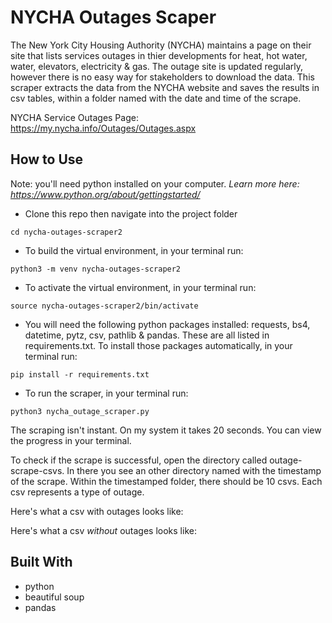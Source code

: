 # NYCHA Outages Scaper

The New York City Housing Authority (NYCHA) maintains a page on their site that lists services outages in thier developments for heat, hot water, water, elevators, electricity & gas. The outage site is updated regularly, however there is no easy way for stakeholders to download the data. This scraper extracts the data from the NYCHA website and saves the results in csv tables, within a folder named with the date and time of the scrape.

NYCHA Service Outages Page: https://my.nycha.info/Outages/Outages.aspx

## How to Use

Note: you'll need python installed on your computer. *Learn more here: https://www.python.org/about/gettingstarted/*

- Clone this repo then navigate into the project folder

`cd nycha-outages-scraper2`

- To build the virtual environment, in your terminal run:

`python3 -m venv nycha-outages-scraper2`

- To activate the virtual environment, in your terminal run:

`source nycha-outages-scraper2/bin/activate`

- You will need the following python packages installed: requests, bs4, datetime, pytz, csv, pathlib & pandas.  These are all listed in requirements.txt.  To install those packages automatically, in your terminal run:

`pip install -r requirements.txt`

- To run the scraper, in your terminal run:

`python3 nycha_outage_scraper.py`

The scraping isn't instant. On my system it takes 20 seconds. You can view the progress in your terminal.

To check if the scrape is successful, open the directory called outage-scrape-csvs.  In there you see an other directory named with the timestamp of the scrape. Within the timestamped folder, there should be 10 csvs. Each csv represents a type of outage.

Here's what a csv with outages looks like:

Here's what a csv *without* outages looks like:


## Built With
- python
- beautiful soup
- pandas

